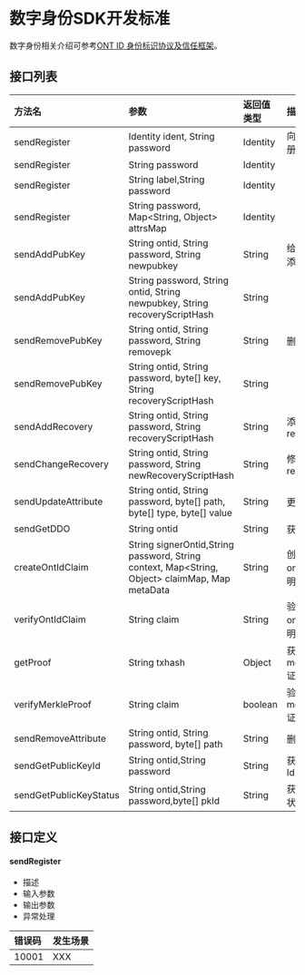 # 数字身份SDK开发标准

数字身份相关介绍可参考[ONT ID 身份标识协议及信任框架](https://github.com/ontio/ontology-DID)。

## 接口列表

|   方法名           |  参数                                                                     |   返回值类型  | 描述         | 必需 |
|:--------          | :------                                                                  |:------------ |:-------     |:-------     |
|sendRegister       |  Identity ident, String password                                         |    Identity  |向链上注册ontId|是
|sendRegister       |   String  password                                                       |    Identity  |           |
|sendRegister       | String label,String password                                             |    Identity  |           |
|sendRegister       |String password, Map<String, Object> attrsMap                             |    Identity  |           |
|sendAddPubKey      |String ontid, String password, String newpubkey                           |    String    |给ontId添加公钥|
|sendAddPubKey      |String password, String ontid, String newpubkey, String recoveryScriptHash|    String    |           |
|sendRemovePubKey   |String ontid, String password, String removepk                            |    String    |删除公钥    |
|sendRemovePubKey   |String ontid, String password, byte[] key, String recoveryScriptHash      |    String    |           |
|sendAddRecovery    |String ontid, String password, String recoveryScriptHash                  |    String    |添加recovery |
|sendChangeRecovery |String ontid, String password, String newRecoveryScriptHash               |    String    |修改recovery  |
|sendUpdateAttribute|String ontid, String password, byte[] path, byte[] type, byte[] value     |    String    |更新属性     |
|sendGetDDO         |String ontid                                                              |    String    |获得DDo           |
|createOntIdClaim   |String signerOntid,String password, String context, Map<String, Object> claimMap, Map metaData|    String    | 创建ontId声明 |
|verifyOntIdClaim   |String claim                                                              |    String    |验证ontId声明           |
|getProof           |String txhash                                                             |    Object    | 获得merkle证明          |
|verifyMerkleProof  |String claim                                                              |    boolean   |验证merkle证明    |
|sendRemoveAttribute|String ontid, String password, byte[] path                                |    String    |删除属性       |
|sendGetPublicKeyId |String ontid,String password                                              |    String    |获得公钥Id         |
|sendGetPublicKeyStatus|String ontid,String password,byte[] pkId                               |    String    |获得公钥状态    |

## 接口定义

#### sendRegister

* 描述
* 输入参数
* 输出参数
* 异常处理

|   错误码           |  发生场景        |                              
|:--------          | :------                                               
|10001       |  XXX                                       

